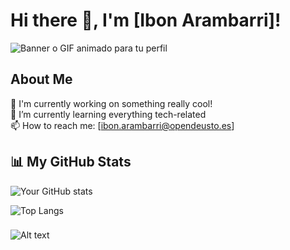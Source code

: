 # Hi there 👋, I'm [Ibon Arambarri]!

![Banner o GIF animado para tu perfil](https://i.gifer.com/bfT.gif)


                                  
## About Me

🔭 I'm currently working on something really cool!  
🌱 I’m currently learning everything tech-related  
📫 How to reach me: [ibon.arambarri@opendeusto.es]

## 📊 My GitHub Stats

![Your GitHub stats](https://github-readme-stats.vercel.app/api?username=ibonarambarri&show_icons=true&count_private=true&hide=stars)

![Top Langs](https://github-readme-stats.vercel.app/api/top-langs/?username=ibonarambarri&layout=compact)


###

  ![Alt text](https://spotify-recently-played-readme.vercel.app/api?user=31ppqhhzpuatw6rzpcjkpeapsyca)


###

